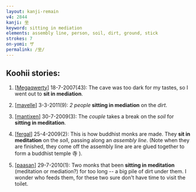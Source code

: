 ```yaml
---
layout: kanji-remain
v4: 2844
kanji: 坐
keyword: sitting in mediation
elements: assembly line, person, soil, dirt, ground, stick
strokes: 7
on-yomi: ザ
permalink: /坐/
---
```


## Koohii stories: 

1) [<a href="http://kanji.koohii.com/profile/Megaqwerty">Megaqwerty</a>] 18-7-2007(43): The cave was too dark for my tastes, so I went out to <strong>sit in mediation</strong>.

2) [<a href="http://kanji.koohii.com/profile/mavelle">mavelle</a>] 3-3-2011(9): <em>2 people</em><strong> sitting in mediation</strong> on the <em>dirt</em>.

3) [<a href="http://kanji.koohii.com/profile/mantixen">mantixen</a>] 30-7-2009(3): The <em>couple</em> takes a break on the <em>soil</em> for <strong>sitting in meditation</strong>.

4) [<a href="http://kanji.koohii.com/profile/fergal">fergal</a>] 25-4-2009(2): This is how buddhist monks are made. They <strong>sit in meditation</strong> on the <em>soi</em>l, passing along an <em>assembly line</em>. (Note when they are finished, they come off the assembly line are are glued together to form a buddhist temple 寺 ).

5) [<a href="http://kanji.koohii.com/profile/paasan">paasan</a>] 29-7-2010(1): Two monks that been <strong>sitting in meditation</strong> (meditation or mediation?) for too long -- a big pile of dirt under them. I wonder who feeds them, for these two sure don&#039;t have time to visit the toilet.

